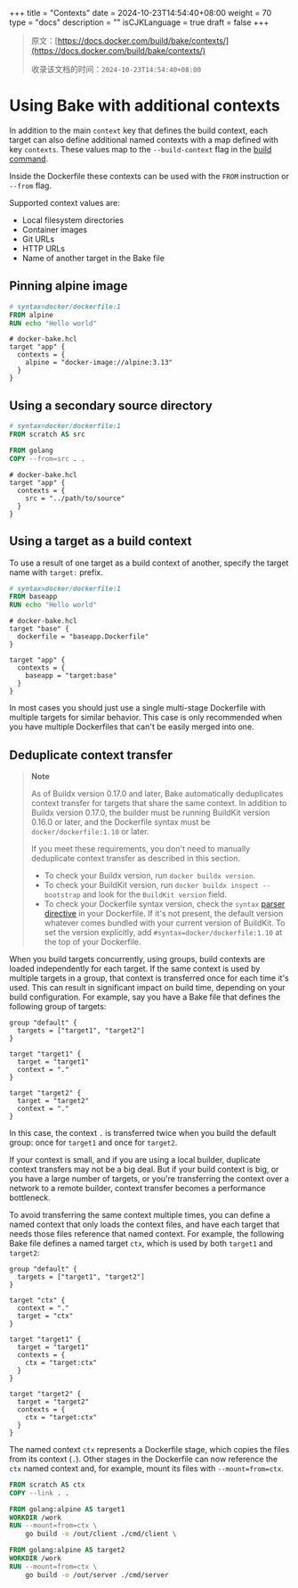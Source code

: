 +++
title = "Contexts"
date = 2024-10-23T14:54:40+08:00
weight = 70
type = "docs"
description = ""
isCJKLanguage = true
draft = false
+++

> 原文：[https://docs.docker.com/build/bake/contexts/](https://docs.docker.com/build/bake/contexts/)
>
> 收录该文档的时间：`2024-10-23T14:54:40+08:00`

# Using Bake with additional contexts

In addition to the main `context` key that defines the build context, each target can also define additional named contexts with a map defined with key `contexts`. These values map to the `--build-context` flag in the [build command](https://docs.docker.com/reference/cli/docker/buildx/build/#build-context).

Inside the Dockerfile these contexts can be used with the `FROM` instruction or `--from` flag.

Supported context values are:

- Local filesystem directories
- Container images
- Git URLs
- HTTP URLs
- Name of another target in the Bake file

## Pinning alpine image



```dockerfile
# syntax=docker/dockerfile:1
FROM alpine
RUN echo "Hello world"
```



```hcl
# docker-bake.hcl
target "app" {
  contexts = {
    alpine = "docker-image://alpine:3.13"
  }
}
```

## Using a secondary source directory



```dockerfile
# syntax=docker/dockerfile:1
FROM scratch AS src

FROM golang
COPY --from=src . .
```



```hcl
# docker-bake.hcl
target "app" {
  contexts = {
    src = "../path/to/source"
  }
}
```

## Using a target as a build context

To use a result of one target as a build context of another, specify the target name with `target:` prefix.



```dockerfile
# syntax=docker/dockerfile:1
FROM baseapp
RUN echo "Hello world"
```



```hcl
# docker-bake.hcl
target "base" {
  dockerfile = "baseapp.Dockerfile"
}

target "app" {
  contexts = {
    baseapp = "target:base"
  }
}
```

In most cases you should just use a single multi-stage Dockerfile with multiple targets for similar behavior. This case is only recommended when you have multiple Dockerfiles that can't be easily merged into one.

## Deduplicate context transfer

> **Note**
>
> As of Buildx version 0.17.0 and later, Bake automatically deduplicates context transfer for targets that share the same context. In addition to Buildx version 0.17.0, the builder must be running BuildKit version 0.16.0 or later, and the Dockerfile syntax must be `docker/dockerfile:1.10` or later.
>
> If you meet these requirements, you don't need to manually deduplicate context transfer as described in this section.
>
> - To check your Buildx version, run `docker buildx version`.
> - To check your BuildKit version, run `docker buildx inspect --bootstrap` and look for the `BuildKit version` field.
> - To check your Dockerfile syntax version, check the `syntax` [parser directive](https://docs.docker.com/reference/dockerfile/#syntax) in your Dockerfile. If it's not present, the default version whatever comes bundled with your current version of BuildKit. To set the version explicitly, add `#syntax=docker/dockerfile:1.10` at the top of your Dockerfile.

When you build targets concurrently, using groups, build contexts are loaded independently for each target. If the same context is used by multiple targets in a group, that context is transferred once for each time it's used. This can result in significant impact on build time, depending on your build configuration. For example, say you have a Bake file that defines the following group of targets:



```hcl
group "default" {
  targets = ["target1", "target2"]
}

target "target1" {
  target = "target1"
  context = "."
}

target "target2" {
  target = "target2"
  context = "."
}
```

In this case, the context `.` is transferred twice when you build the default group: once for `target1` and once for `target2`.

If your context is small, and if you are using a local builder, duplicate context transfers may not be a big deal. But if your build context is big, or you have a large number of targets, or you're transferring the context over a network to a remote builder, context transfer becomes a performance bottleneck.

To avoid transferring the same context multiple times, you can define a named context that only loads the context files, and have each target that needs those files reference that named context. For example, the following Bake file defines a named target `ctx`, which is used by both `target1` and `target2`:



```hcl
group "default" {
  targets = ["target1", "target2"]
}

target "ctx" {
  context = "."
  target = "ctx"
}

target "target1" {
  target = "target1"
  contexts = {
    ctx = "target:ctx"
  }
}

target "target2" {
  target = "target2"
  contexts = {
    ctx = "target:ctx"
  }
}
```

The named context `ctx` represents a Dockerfile stage, which copies the files from its context (`.`). Other stages in the Dockerfile can now reference the `ctx` named context and, for example, mount its files with `--mount=from=ctx`.



```dockerfile
FROM scratch AS ctx
COPY --link . .

FROM golang:alpine AS target1
WORKDIR /work
RUN --mount=from=ctx \
    go build -o /out/client ./cmd/client \

FROM golang:alpine AS target2
WORKDIR /work
RUN --mount=from=ctx \
    go build -o /out/server ./cmd/server
```
